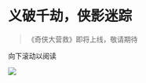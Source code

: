 # 义破千劫，侠影迷踪

> 《奇侠大营救》即将上线，敬请期待    

向下滚动以阅读

![](https://s1.imagehub.cc/images/2024/12/19/aec5871583d1201939bfe7a287758853.jpg)